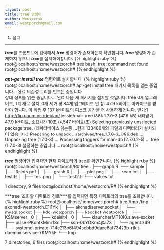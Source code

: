 ```yaml
--- 
layout: post
title: tree 명령어
author: Westporch
email: westporch@gmail.com
---
```


1. 설치
-------

***tree***를 프롬프트에 입력해서 ***tree*** 명령어가 존재하는지 확인합니다.
***tree*** 명령어가 존재하지 않으니 ***tree***를 설치해야합니다.
{% highlight ruby %}
root@localhost:/home/westporch# tree
bash: tree: command not found
root@localhost:/home/westporch#
{% endhighlight %}

***apt-get install tree*** 명령어로 설치합니다. 
{% highlight ruby %}
root@localhost:/home/westporch# apt-get install tree
패키지 목록을 읽는 중입니다... 완료
의존성 트리를 만드는 중입니다       
상태 정보를 읽는 중입니다... 완료
다음 새 패키지를 설치할 것입니다:
  tree
0개 업그레이드, 1개 새로 설치, 0개 제거 및 84개 업그레이드 안 함.
47.9 k바이트 아카이브를 받아야 합니다.
이 작업 후 137 k바이트의 디스크 공간을 더 사용하게 됩니다.
받기:1 http://ftp.daum.net/debian/ jessie/main tree i386 1.7.0-3 [47.9 kB]
내려받기 47.9 k바이트, 소요시간 10초 (4,547 바이트/초)
Selecting previously unselected package tree.
(데이터베이스 읽는중 ...현재 133486개의 파일과 디렉터리가 설치되어 있습니다.)
Preparing to unpack .../archives/tree_1.7.0-3_i386.deb ...
Unpacking tree (1.7.0-3) ...
Processing triggers for man-db (2.7.0.2-5) ...
tree (1.7.0-3) 설정하는 중입니다 ...
root@localhost:/home/westporch# 
{% endhighlight %}


***tree*** 명령어만 입력하면 현재 디렉토리의 tree를 확인합니다.
{% highlight ruby %}
root@localhost:/home/westporch/R# tree
.
├── graph.R
├── sample
│   ├── Rplots.pdf
│   ├── graph.R
│   ├── plot.png
│   ├── scan.txt
│   ├── test.R
│   ├── test.png
│   └── test2.R
└── values.txt

1 directory, 9 files
root@localhost:/home/westporch/R#
{% endhighlight %}

***tree '조회할 디렉토리 경로'***를 입력하면 특정 디렉토리의 tree를 조회합니다.
{% highlight ruby %}
root@localhost:/home/westporch# tree /tmp
/tmp
├── akonadi-westporch.E1i1Yk
│   ├── akonadiserver.socket
│   └── mysql.socket
├── kde-westporch
├── ksocket-westporch
│   ├── KSMserver__0
│   ├── kdeinit4__0
│   └── klauncherMT1010.slave-socket
├── pulse-PKdhtXMmr18n
├── ssh-QbYOKm4jXa73
│   └── agent.849
└── systemd-private-714c213b6f494bcbbd9daec6af73423b-rtkit-daemon.service-YKMYkF
    └── tmp

7 directories, 6 files
root@localhost:/home/westporch#
{% endhighlight %}
